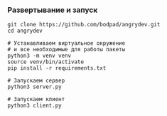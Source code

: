 ### Развертывание и запуск

    git clone https://github.com/bodpad/angrydev.git
    cd angrydev
    
    # Устанавливаем виртуальное окружение
    # и все необходимые для работы пакеты
    python3 -m venv venv
    source venv/bin/activate
    pip install -r requirements.txt
    
    # Запускаем сервер
    python3 server.py
    
    # Запускаем клиент
    python3 client.py